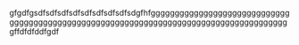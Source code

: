 gfgdfgsdfsdfsdfsdfsdfsdfsdfsdfsdgfhfggggggggggggggggggggggggggggggggggggggggggggggggggggggggggggggggggggggggggggggggggggggggffdfdfddfgdf

